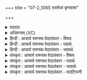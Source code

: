 +++
title = "07-2_1065 भरामेध्मं कृणवामा"

+++
<details><summary>पदपाठः</summary>

भ꣡रा꣢꣯म। इ꣣ध्म꣢म्। कृ꣣ण꣡वा꣢म। ह꣣वी꣡ꣳषि꣢। ते꣣। चित꣡य꣢न्तः। प꣡र्व꣢꣯णापर्वणा। प꣡र्व꣢꣯णा। प꣣र्वणा। वय꣣म्। जी꣣वा꣡त꣢वे। प्र꣣तरा꣢म्। सा꣣धय। धि꣡यः꣢꣯। अ꣡ग्ने꣢꣯। स꣣ख्ये꣢। स꣣। ख्ये꣢। मा। रि꣣षाम। वय꣢म्। त꣡व꣢꣯। १०६५।
</details>

<details><summary>अधिमन्त्रम् (VC)</summary>

- अग्निः
- कुत्स आङ्गिरसः
- जगती
- निषादः
</details>

<details><summary>हिन्दी : आचार्य रामनाथ वेदालंकार - विषयः</summary>

अगले मन्त्र में पुनः आचार्य और शिष्य का विषय वर्णित करते हैं।
</details>

<details><summary>हिन्दी : आचार्य रामनाथ वेदालंकार - पदार्थः</summary>

पदार्थान्वयभाषाः -  हे आचार्यप्रवर ! (वयम्) आपके शिष्य हम (इध्मम्) समिधा (भराम) लायें अर्थात् समित्पाणि होकर आपके समीप आएँ। (ते) आपके लिए (हवींषि) समर्पण (कृणवाम) करें और फिर (पर्वणा पर्वणा) एक-एक खण्ड करके (चितयन्तः) पूर्ण ज्ञानी हो जाएँ। आप (जीवातवे) जीवन के लिए (प्रतराम्) अत्यन्त रूप से (धियः) हमारी बुद्धियों को (साधय) परिष्कृत कीजिए। हे (अग्ने) ज्ञानी आचार्य!(वयम्) हम शिष्य (तव सख्ये) आपके साहचर्य में रहकर (मा रिषाम) निन्दा आदि से होनेवाली हिंसा को न प्राप्त हों ॥२॥
</details>

<details><summary>हिन्दी : आचार्य रामनाथ वेदालंकार - भावार्थः</summary>

भावार्थभाषाः -  आचार्य के प्रति जो सर्वथा समर्पित हो जाते हैं,वे ही विद्वान् और सदाचारी होते हैं। एक-एक बूँद से जैसे घड़ा भरता है,वैसे ही कण-कण करके विद्या ग्रहण कर पण्डित बन जाते हैं ॥२॥
</details>

<details><summary>संस्कृत : आचार्य रामनाथ वेदालंकार - विषयः</summary>

अथ पुनरप्याचार्यशिष्यविषयो वर्ण्यते।
</details>

<details><summary>संस्कृत : आचार्य रामनाथ वेदालंकार - पदार्थः</summary>

पदार्थान्वयभाषाः -  हे आचार्यप्रवर ! (वयम्) त्वच्छिष्या वयम् (इध्मम्) समिधम् (भराम) हराम,आहरेम।[हृञ् हरणे धातोर्लेट्।]समित्पाणयो भूत्वा त्वदन्तिकमागच्छेम इत्यर्थः। (ते) तुभ्यम् (हवींषि) समर्पणानि (कृणवाम) कुर्याम। ततश्च (पर्वणा पर्वणा) खण्डशः खण्डशः (चितयन्तः) पूर्णज्ञानवन्तः भवेम। त्वम् (जीवातवे) जीवनाय (प्रतराम्) अत्यन्तम् (धियः) अस्माकं बुद्धीः (साधय) परिष्कुरु। हे (अग्ने) ज्ञानवन् आचार्य ! (वयम्) शिष्याः (तव सख्ये) त्वदीये साहचर्ये (मा रिषाम) निन्दादिजनितां हिंसां न प्राप्नुयाम ॥२॥२
</details>

<details><summary>संस्कृत : आचार्य रामनाथ वेदालंकार - भावार्थः</summary>

भावार्थभाषाः -  आचार्यं प्रति ये सर्वथा समर्पिता जायन्ते त एव विद्वांसः सदाचारिणश्च भवन्ति। एकैकेन बिन्दुना यथा घटः प्रपूर्यते तथैव कणशः कणशो विद्यां गृहीत्वा पण्डिता जायन्ते ॥२॥
</details>

<details><summary>संस्कृत : आचार्य रामनाथ वेदालंकार - पादटिप्पनी</summary>

टिप्पणी:   १. ऋ० १।९४।४। २. ऋग्भाष्ये दयानन्दर्षिर्मन्त्रमिमं राजप्रजाविषये व्याख्यातवान्।
</details>